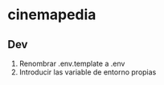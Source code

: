 # cinemapedia

## Dev

1. Renombrar .env.template a .env
2. Introducir las variable de entorno propias
